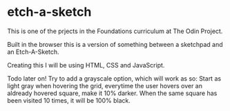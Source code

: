 # etch-a-sketch

This is one of the prjects in the Foundations curriculum at The Odin Project. 

Built in the browser this is a version of something between a sketchpad and an Etch-A-Sketch. 

Creating this I will be using HTML, CSS and JavaScript. 

Todo later on! Try to add a grayscale option, which will
work as so: 
Start as light gray when hovering the grid, everytime the user hovers 
over an aldready hovered square, make it 10% darker. 
When the same square has been visited 10 times, it will be 100% black.